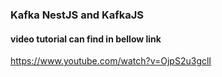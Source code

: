 ### Kafka NestJS and KafkaJS

#### video tutorial can find in bellow link

https://www.youtube.com/watch?v=OjpS2u3gclI
